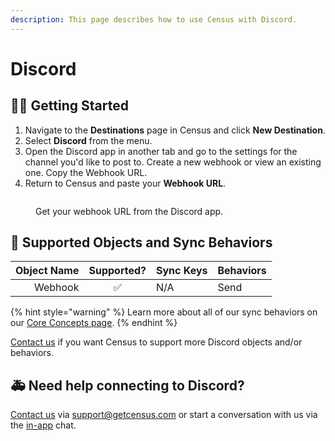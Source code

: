 ```yaml
---
description: This page describes how to use Census with Discord.
---
```


# Discord

## 🏃‍♀️ Getting Started

1. Navigate to the **Destinations** page in Census and click **New Destination**.
2. Select **Discord** from the menu.
3. Open the Discord app in another tab and go to the settings for the channel you'd like to post to. Create a new webhook or view an existing one. Copy the Webhook URL.
4. Return to Census and paste your **Webhook URL**.

<figure><img src="../.gitbook/assets/discord.png" alt=""><figcaption><p>Get your webhook URL from the Discord app.</p></figcaption></figure>

## 🔀 Supported Objects and Sync Behaviors <a href="#supported-objects-and-sync-behaviors" id="supported-objects-and-sync-behaviors"></a>

| **Object Name** | **Supported?** | **Sync Keys**  | **Behaviors** |
| --------------: | :------------: | ---------------- |---------------|
| Webhook | ✅ | N/A | Send          |

{% hint style="warning" %}
Learn more about all of our sync behaviors on our [Core Concepts page](../basics/core-concept/#the-different-sync-behaviors).
{% endhint %}

[Contact us](mailto:support@getcensus.com) if you want Census to support more Discord objects and/or behaviors.

## 🚑 Need help connecting to Discord?

[Contact us](mailto:support@getcensus.com) via support@getcensus.com or start a conversation with us via the [in-app](https://app.getcensus.com) chat.

